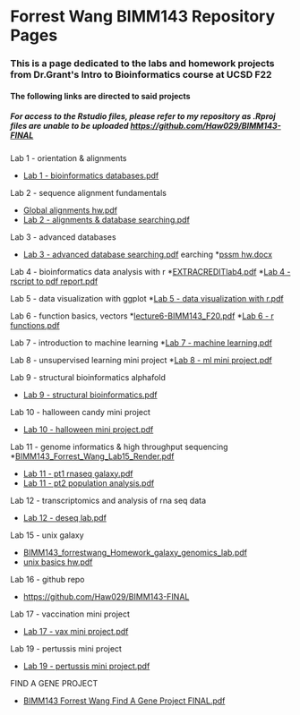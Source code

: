 # Forrest Wang BIMM143 Repository Pages
### This is a page dedicated to the labs and homework projects from Dr.Grant's Intro to Bioinformatics course at UCSD F22

#### The following links are directed to said projects 
##### For access to the Rstudio files, please refer to my repository as .Rproj files are unable to be uploaded https://github.com/Haw029/BIMM143-FINAL


Lab 1 - orientation & alignments
* [Lab 1 - bioinformatics databases.pdf](https://github.com/Haw029/BIMM143-FINAL/files/10169277/Lab.1.-.bioinformatics.databases.pdf)

Lab 2 - sequence alignment fundamentals
* [Global alignments hw.pdf](https://github.com/Haw029/BIMM143-FINAL/files/10169302/Global.alignments.hw.pdf)
* [Lab 2 - alignments & database searching.pdf](https://github.com/Haw029/BIMM143-FINAL/files/10169304/Lab.2.-.alignments.database.searching.pdf)

Lab 3 - advanced databases
* [Lab 3 - advanced database searching.pdf](https://github.com/Haw029/BIMM143-FINAL/files/10169307/Lab.3.-.advanced.database.searching.pdf)
earching
*[pssm hw.docx](https://github.com/Haw029/BIMM143-FINAL/files/10169308/pssm.hw.docx)

Lab 4 - bioinformatics data analysis with r
*[EXTRACREDITlab4.pdf](https://github.com/Haw029/BIMM143-FINAL/files/10169310/EXTRACREDITlab4.pdf)
*[Lab 4 - rscript to pdf report.pdf](https://github.com/Haw029/BIMM143-FINAL/files/10169311/Lab.4.-.rscript.to.pdf.report.pdf)

Lab 5 - data visualization with ggplot
*[Lab 5 - data visualization with r.pdf](https://github.com/Haw029/BIMM143-FINAL/files/10169321/Lab.5.-.data.visualization.with.r.pdf)

Lab 6 - function basics, vectors
*[lecture6-BIMM143_F20.pdf](https://github.com/Haw029/BIMM143-FINAL/files/10169324/lecture6-BIMM143_F20.pdf)
*[Lab 6 - r functions.pdf](https://github.com/Haw029/BIMM143-FINAL/files/10169325/Lab.6.-.r.functions.pdf)

Lab 7 - introduction to machine learning
*[Lab 7 - machine learning.pdf](https://github.com/Haw029/BIMM143-FINAL/files/10169328/Lab.7.-.machine.learning.pdf)

Lab 8 - unsupervised learning mini project
*[Lab 8 - ml mini project.pdf](https://github.com/Haw029/BIMM143-FINAL/files/10169329/Lab.8.-.ml.mini.project.pdf)

Lab 9 - structural bioinformatics alphafold
* [Lab 9 - structural bioinformatics.pdf](https://github.com/Haw029/BIMM143-FINAL/files/10169332/Lab.9.-.structural.bioinformatics.pdf)

Lab 10 - halloween candy mini project
* [Lab 10 - halloween mini project.pdf](https://github.com/Haw029/BIMM143-FINAL/files/10169336/Lab.10.-.halloween.mini.project.pdf)

Lab 11 - genome informatics & high throughput sequencing
*[BIMM143_Forrest_Wang_Lab15_Render.pdf](https://github.com/Haw029/BIMM143-FINAL/files/10169337/BIMM143_Forrest_Wang_Lab15_Render.pdf)
* [Lab 11 - pt1 rnaseq galaxy.pdf](https://github.com/Haw029/BIMM143-FINAL/files/10169338/Lab.11.-.pt1.rnaseq.galaxy.pdf)
* [Lab 11 - pt2 population analysis.pdf](https://github.com/Haw029/BIMM143-FINAL/files/10169342/Lab.11.-.pt2.population.analysis.pdf)

Lab 12 - transcriptomics and analysis of rna seq data
* [Lab 12 - deseq lab.pdf](https://github.com/Haw029/BIMM143-FINAL/files/10169344/Lab.12.-.deseq.lab.pdf)

Lab 15 - unix galaxy
* [BIMM143_forrestwang_Homework_galaxy_genomics_lab.pdf](https://github.com/Haw029/BIMM143-FINAL/files/10169348/BIMM143_forrestwang_Homework_galaxy_genomics_lab.pdf)
* [unix basics hw.pdf](https://github.com/Haw029/BIMM143-FINAL/files/10169349/unix.basics.hw.pdf)

Lab 16 - github repo
* https://github.com/Haw029/BIMM143-FINAL

Lab 17 - vaccination mini project
* [Lab 17 - vax mini project.pdf](https://github.com/Haw029/BIMM143-FINAL/files/10169352/Lab.17.-.vax.mini.project.pdf) 

Lab 19 - pertussis mini project
* [Lab 19 - pertussis mini project.pdf](https://github.com/Haw029/BIMM143-FINAL/files/10169384/Lab.19.-.pertussis.mini.project.pdf)

FIND A GENE PROJECT
* [BIMM143 Forrest Wang Find A Gene Project FINAL.pdf](https://github.com/Haw029/BIMM143-FINAL/files/10169391/BIMM143.Forrest.Wang.Find.A.Gene.Project.FINAL.pdf)

